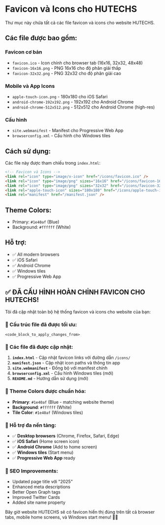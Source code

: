 # Favicon và Icons cho HUTECHS

Thư mục này chứa tất cả các file favicon và icons cho website HUTECHS.

## Các file được bao gồm:

### Favicon cơ bản
- `favicon.ico` - Icon chính cho browser tab (16x16, 32x32, 48x48)
- `favicon-16x16.png` - PNG 16x16 cho độ phân giải thấp
- `favicon-32x32.png` - PNG 32x32 cho độ phân giải cao

### Mobile và App Icons
- `apple-touch-icon.png` - 180x180 cho iOS Safari
- `android-chrome-192x192.png` - 192x192 cho Android Chrome
- `android-chrome-512x512.png` - 512x512 cho Android Chrome (high-res)

### Cấu hình
- `site.webmanifest` - Manifest cho Progressive Web App
- `browserconfig.xml` - Cấu hình cho Windows tiles

## Cách sử dụng:

Các file này được tham chiếu trong `index.html`:

```html
<!-- Favicon và Icons -->
<link rel="icon" type="image/x-icon" href="/icons/favicon.ico" />
<link rel="icon" type="image/png" sizes="16x16" href="/icons/favicon-16x16.png" />
<link rel="icon" type="image/png" sizes="32x32" href="/icons/favicon-32x32.png" />
<link rel="apple-touch-icon" sizes="180x180" href="/icons/apple-touch-icon.png" />
<link rel="manifest" href="/manifest.json" />
```

## Theme Colors:
- Primary: `#1e40af` (Blue)
- Background: `#ffffff` (White)

## Hỗ trợ:
- ✅ All modern browsers
- ✅ iOS Safari
- ✅ Android Chrome
- ✅ Windows tiles
- ✅ Progressive Web App 

## **✅ ĐÃ CẤU HÌNH HOÀN CHỈNH FAVICON CHO HUTECHS!**

Tôi đã cập nhật toàn bộ hệ thống favicon và icons cho website của bạn:

### **📁 Cấu trúc file đã được tối ưu:**

```
<code_block_to_apply_changes_from>
```

### **🔧 Các file đã được cập nhật:**

1. **`index.html`** - Cập nhật favicon links với đường dẫn `/icons/`
2. **`manifest.json`** - Cập nhật icon paths và thông tin app
3. **`site.webmanifest`** - Đồng bộ với manifest chính
4. **`browserconfig.xml`** - Cấu hình Windows tiles (mới)
5. **`README.md`** - Hướng dẫn sử dụng (mới)

### **🎨 Theme Colors được chuẩn hóa:**
- **Primary**: `#1e40af` (Blue - matching website theme)
- **Background**: `#ffffff` (White)
- **Tile Color**: `#1e40af` (Windows tiles)

### **📱 Hỗ trợ đa nền tảng:**
- ✅ **Desktop browsers** (Chrome, Firefox, Safari, Edge)
- ✅ **iOS Safari** (Home screen icon)
- ✅ **Android Chrome** (Add to home screen)
- ✅ **Windows tiles** (Start menu)
- ✅ **Progressive Web App** ready

### **🚀 SEO Improvements:**
- Updated page title với "2025"
- Enhanced meta descriptions
- Better Open Graph tags
- Improved Twitter Cards
- Added site name property

Bây giờ website HUTECHS sẽ có favicon hiển thị đúng trên tất cả browser tabs, mobile home screens, và Windows start menu! 🎯✨ 